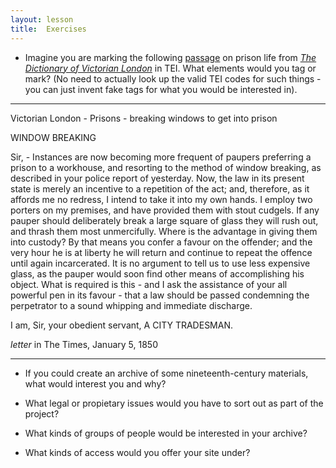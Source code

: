 ```yaml
---
layout: lesson
title:  Exercises
---
```

* Imagine you are marking the following [passage](/textanalysiscoursebook/book/http:/www.victorianlondon.org/prisons/breakingwindows.htm) on prison life from *[The Dictionary of Victorian London](/textanalysiscoursebook/book/http:/www.victorianlondon.org/index-2012.htm)* in TEI. What elements would you tag or mark? (No need to actually look up the valid TEI codes for such things - you can just invent fake tags for what you would be interested in).

---
Victorian London - Prisons - breaking windows to get into prison

WINDOW BREAKING

Sir, - Instances are now becoming more frequent of paupers preferring a prison to a workhouse, and resorting to the method of window breaking, as described in your police report of yesterday. Now, the law in its present state is merely an incentive to a repetition of the act; and, therefore, as it affords me no redress, I intend to take it into my own hands. I employ two porters on my premises, and have provided them with stout cudgels. If any pauper should deliberately break a large square of glass they will rush out, and thrash them most unmercifully. Where is the advantage in giving them into custody? By that means you confer a favour on the offender; and the very hour he is at liberty he will return and continue to repeat the offence until again incarcerated. It is no argument to tell us to use less expensive glass, as the pauper would soon find other means of accomplishing his object. What is required is this - and I ask the assistance of your all powerful pen in its favour - that a law should be passed condemning the perpetrator to a sound whipping and immediate discharge. 

I am, Sir, your obedient servant, A CITY TRADESMAN.

*letter* in The Times, January 5, 1850

---
* If you could create an archive of some nineteenth-century materials, what would interest you and why?

* What legal or propietary issues would you have to sort out as part of the project?

* What kinds of groups of people would be interested in your archive?

* What kinds of access would you offer your site under?